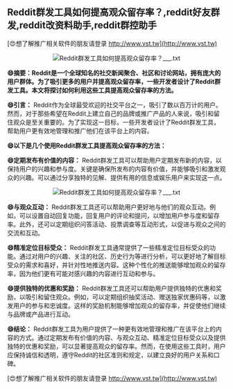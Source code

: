 ## **Reddit群发工具如何提高观众留存率？,reddit好友群发,reddit改资料助手,reddit群控助手**

[😍想了解推广相关软件的朋友请登录 http://www.vst.tw](http://www.vst.tw)

 <center><img src="https://vst.tw/MP4/tuiguang/png/5.png" alt="Reddit群发工具如何提高观众留存率？___.txt"></center>

**😄摘要：Reddit是一个全球知名的社交新闻聚合、社区和讨论网站，拥有庞大的用户群体。为了吸引更多的用户并提高观众留存率，一些开发者设计了Reddit群发工具。本文将探讨如何利用这些工具提高观众留存率的方法。**

**😄引言：**
Reddit作为全球最受欢迎的社交平台之一，吸引了数以百万计的用户。然而，对于那些希望在Reddit上建立自己的品牌或推广产品的人来说，吸引和留住观众是至关重要的。为了实现这一目标，一些开发者设计了Reddit群发工具，帮助用户更有效地管理和推广他们在该平台上的内容。

**😄以下是几个使用Reddit群发工具提高观众留存率的方法：**

**😄定期发布有价值的内容：**
Reddit群发工具可以帮助用户定期发布新的内容，以保持用户的兴趣和参与度。关键是确保所发布的内容有价值，并能够吸引和激发观众的兴趣。可以通过分享独特的见解、提供有用的信息或娱乐用户来实现这一点。

 <center><img src="https://vst.tw/MP4/tuiguang/png/7.png" alt="Reddit群发工具如何提高观众留存率？___.txt"></center>

**😄与观众互动：**
Reddit群发工具还可以帮助用户更好地与他们的观众互动。例如，可以设置自动回复功能，回复用户的评论和提问，以增加用户参与度和留存率。此外，还可以定期组织问答活动、投票调查等互动形式，以促进与观众之间的交流和互动。

**😄精准定位目标受众：**
Reddit群发工具通常提供了一些精准定位目标受众的功能。通过对用户的兴趣、关注的社区、历史行为等进行分析，可以更好地了解目标受众的需求和喜好，并针对性地推送内容。这种个性化的推送能够增加观众的留存率，因为他们更有可能对感兴趣的内容进行互动和参与。

**😄提供独特的优惠和奖励：**
Reddit群发工具还可以帮助用户提供独特的优惠和奖励，以吸引和留住观众。例如，可以定期组织抽奖活动、赠送独家优惠码等，以激发用户的参与和忠诚度。这样的奖励机制能够增加观众的留存率，并促使他们继续与品牌或产品进行互动。

**😄结论：**
Reddit群发工具为用户提供了一种更有效地管理和推广在该平台上的内容的方式。通过定期发布有价值的内容、与观众互动、精准定位目标受众以及提供独特的优惠和奖励，可以显著提高观众的留存率。然而，在使用这些工具时，用户应保持诚信和透明，遵守Reddit的社区准则和规定，以建立良好的用户关系和口碑。

[😍想了解推广相关软件的朋友请登录 http://www.vst.tw](http://www.vst.tw)



